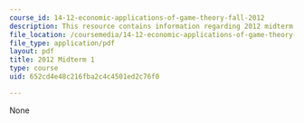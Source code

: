 ```yaml
---
course_id: 14-12-economic-applications-of-game-theory-fall-2012
description: This resource contains information regarding 2012 midterm 1.
file_location: /coursemedia/14-12-economic-applications-of-game-theory-fall-2012/652cd4e48c216fba2c4c4501ed2c76f0_MIT14_12F12_midterm1.pdf
file_type: application/pdf
layout: pdf
title: 2012 Midterm 1
type: course
uid: 652cd4e48c216fba2c4c4501ed2c76f0

---
```

None